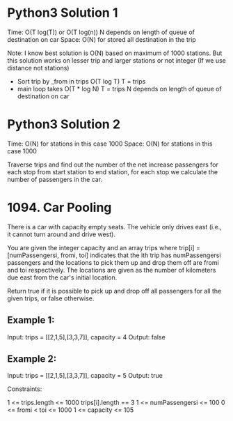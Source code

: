 # Python3 Solution 1

Time: O(T log(T)) or O(T log(n)) N depends on length of queue of destination on car
Space: O(N) for stored all destination in the trip

Note: I know best solution is O(N) based on maximum of 1000 stations. But this solution works on lesser trip and larger stations or not integer (If we use distance not  stations)

* Sort trip by _from in trips O(T log T) T = trips
* main loop takes O(T * log N) T = trips N depends on length of queue of destination on car

# Python3 Solution 2
Time: O(N) for stations in this case 1000
Space: O(N) for stations in this case 1000

Traverse trips and find out the number of the net increase passengers for each stop
from start station to end station, for each stop we calculate the number of passengers in the car.


# 1094. Car Pooling

There is a car with capacity empty seats. The vehicle only drives east (i.e., it cannot turn around and drive west).

You are given the integer capacity and an array trips where trip[i] = [numPassengersi, fromi, toi] indicates that the ith trip has numPassengersi passengers and the locations to pick them up and drop them off are fromi and toi respectively. The locations are given as the number of kilometers due east from the car's initial location.

Return true if it is possible to pick up and drop off all passengers for all the given trips, or false otherwise.

 

## Example 1:

Input: trips = [[2,1,5],[3,3,7]], capacity = 4
Output: false
## Example 2:

Input: trips = [[2,1,5],[3,3,7]], capacity = 5
Output: true
 

Constraints:

1 <= trips.length <= 1000
trips[i].length == 3
1 <= numPassengersi <= 100
0 <= fromi < toi <= 1000
1 <= capacity <= 105
